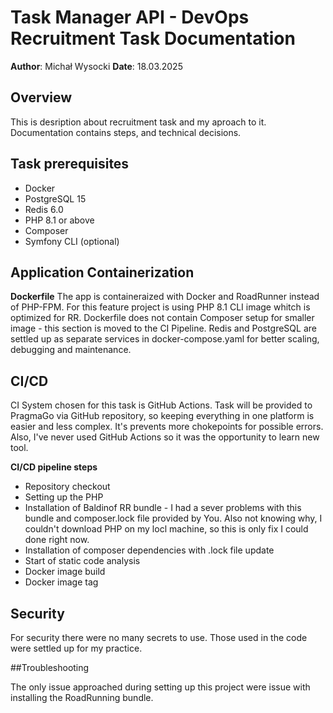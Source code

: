 # Task Manager API - DevOps Recruitment Task Documentation

   **Author**: Michał Wysocki
   **Date**: 18.03.2025

## Overview

   This is desription about recruitment task and my aproach to it. Documentation contains steps, and technical decisions. 

## Task prerequisites
   
   - Docker
   - PostgreSQL 15
   - Redis 6.0
   - PHP 8.1 or above
   - Composer
   - Symfony CLI (optional)

## Application Containerization
   
   **Dockerfile**
      The app is containeraized with Docker and RoadRunner instead of PHP-FPM. 
      For this feature project is using PHP 8.1 CLI image whitch is optimized for RR.
      Dockerfile does not contain Composer setup for smaller image - this section is moved to the CI Pipeline.
      Redis and PostgreSQL are settled up as separate services in docker-compose.yaml for better scaling, debugging and maintenance. 

## CI/CD
   
   CI System chosen for this task is GitHub Actions. Task will be provided to PragmaGo via GitHub repository, so keeping everything in one platform is easier and less complex. 
   It's prevents more chokepoints for possible errors. Also, I've never used GitHub Actions so it was the opportunity to learn new tool. 

**CI/CD pipeline steps**
   
   - Repository checkout
   - Setting up the PHP
   - Installation of Baldinof RR bundle - I had a sever problems with this bundle and composer.lock file provided by You. Also not knowing why, I couldn't download PHP on my locl machine, so this is only fix I could done right now.
   - Installation of composer dependencies with .lock file update
   - Start of static code analysis
   - Docker image build
   - Docker image tag

## Security

   For security there were no many secrets to use. Those used in the code were settled up for my practice. 
   

##Troubleshooting

   The only issue approached during setting up this project were issue with installing the RoadRunning bundle.

